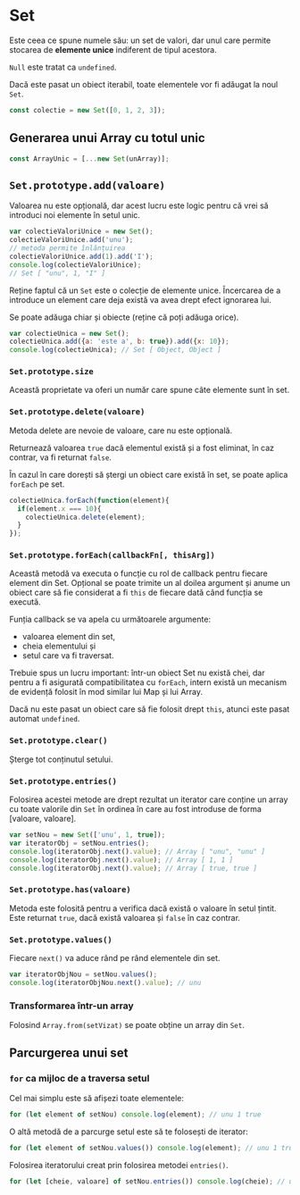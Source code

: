 # Set

Este ceea ce spune numele său: un set de valori, dar unul care permite stocarea de **elemente unice** indiferent de tipul acestora.

`Null` este tratat ca `undefined`.

Dacă este pasat un obiect iterabil, toate elementele vor fi adăugat la noul `Set`.

```javascript
const colectie = new Set([0, 1, 2, 3]);
```

## Generarea unui Array cu totul unic

```javascript
const ArrayUnic = [...new Set(unArray)];
```

## `Set.prototype.add(valoare)`

Valoarea nu este opțională, dar acest lucru este logic pentru că vrei să introduci noi elemente în setul unic.

```javascript
var colectieValoriUnice = new Set();
colectieValoriUnice.add('unu');
// metoda permite înlănțuirea
colectieValoriUnice.add(1).add('I');
console.log(colectieValoriUnice);
// Set [ "unu", 1, "I" ]
```

Reține faptul că un `Set` este o colecție de elemente unice. Încercarea de a introduce un element care deja există va avea drept efect ignorarea lui.

Se poate adăuga chiar și obiecte (reține că poți adăuga orice).

```javascript
var colectieUnica = new Set();
colectieUnica.add({a: 'este a', b: true}).add({x: 10});
console.log(colectieUnica); // Set [ Object, Object ]
```

### `Set.prototype.size`

Această proprietate va oferi un număr care spune câte elemente sunt în set.

### `Set.prototype.delete(valoare)`

Metoda delete are nevoie de valoare, care nu este opțională.

Returnează valoarea `true` dacă elementul există și a fost eliminat, în caz contrar, va fi returnat `false`.

În cazul în care dorești să ștergi un obiect care există în set, se poate aplica `forEach` pe set.

```javascript
colectieUnica.forEach(function(element){
  if(element.x === 10){
    colectieUnica.delete(element);
  }
});
```

### `Set.prototype.forEach(callbackFn[, thisArg])`

Această metodă va executa o funcție cu rol de callback pentru fiecare element din Set. Opțional se poate trimite un al doilea argument și anume un obiect care să fie considerat a fi `this` de fiecare dată când funcția se execută.

Funția callback se va apela cu următoarele argumente:
- valoarea element din set,
- cheia elementului și
- setul care va fi traversat.

Trebuie spus un lucru important: într-un obiect Set nu există chei, dar pentru a fi asigurată compatibilitatea cu `forEach`, intern există un mecanism de evidență folosit în mod similar lui Map și lui Array.

Dacă nu este pasat un obiect care să fie folosit drept `this`, atunci este pasat automat `undefined`.

### `Set.prototype.clear()`

Șterge tot conținutul setului.

### `Set.prototype.entries()`

Folosirea acestei metode are drept rezultat un iterator care conține un array cu toate valorile din `Set` în ordinea în care au fost introduse de forma \[valoare, valoare].

```javascript
var setNou = new Set(['unu', 1, true]);
var iteratorObj = setNou.entries();
console.log(iteratorObj.next().value); // Array [ "unu", "unu" ]
console.log(iteratorObj.next().value); // Array [ 1, 1 ]
console.log(iteratorObj.next().value); // Array [ true, true ]
```

### `Set.prototype.has(valoare)`

Metoda este folosită pentru a verifica dacă există o valoare în setul țintit. Este returnat `true`, dacă există valoarea și `false` în caz contrar.

### `Set.prototype.values()`

Fiecare `next()` va aduce rând pe rând elementele din set.

```javascript
var iteratorObjNou = setNou.values();
console.log(iteratorObjNou.next().value); // unu
```

### Transformarea într-un array

Folosind `Array.from(setVizat)` se poate obține un array din `Set`.

## Parcurgerea unui set

### `for` ca mijloc de a traversa setul

Cel mai simplu este să afișezi toate elementele:

```javascript
for (let element of setNou) console.log(element); // unu 1 true
```

O altă metodă de a parcurge setul este să te folosești de iterator:

```javascript
for (let element of setNou.values()) console.log(element); // unu 1 true
```

Folosirea iteratorului creat prin folosirea metodei `entries()`.

```javascript
for (let [cheie, valoare] of setNou.entries()) console.log(cheie); // unu 1 true
```
